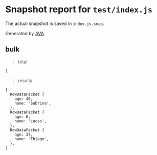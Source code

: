 # Snapshot report for `test/index.js`

The actual snapshot is saved in `index.js.snap`.

Generated by [AVA](https://avajs.dev).

## bulk

> total

    1

> results

    [
      RowDataPacket {
        age: 40,
        name: 'Sabrina',
      },
      RowDataPacket {
        age: 6,
        name: 'Lucas',
      },
      RowDataPacket {
        age: 37,
        name: 'Thiago',
      },
    ]
